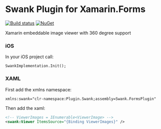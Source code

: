 # Swank Plugin for Xamarin.Forms

[![Build status](https://ci.appveyor.com/api/projects/status/bu21xmnmadm0crsn?svg=true)](https://ci.appveyor.com/project/spektrum/swank)
[![NuGet](https://img.shields.io/nuget/dt/Swank.FormsPlugin.svg)](https://www.nuget.org/packages/Swank.FormsPlugin/)

Xamarin embeddable image viewer with 360 degree support

### iOS

In your iOS project call:

```
SwankImplementation.Init();
```


### XAML

First add the xmlns namespace:

```
xmlns:swank="clr-namespace:Plugin.Swank;assembly=Swank.FormsPlugin"
```

Then add the xaml:

```xml
<!-- ViewerImages = IEnumerable<ViewerImage> -->
<swank:Viewer ItemsSource="{Binding ViewerImages}" />
```